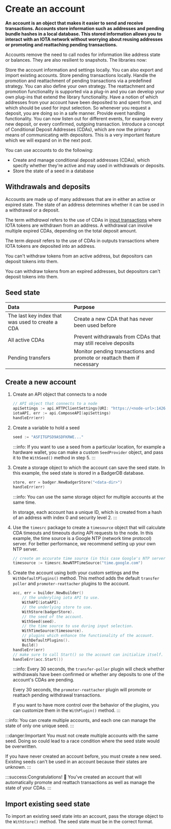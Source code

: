 # Create an account

**An account is an object that makes it easier to send and receive transactions. Accounts store information such as addresses and pending bundle hashes in a local database. This stored information allows you to interact with an IOTA network without worrying about reusing addresses or promoting and reattaching pending transactions.**

Accounts remove the need to call nodes for information like address state or balances. They are also resilient to snapshots. The libraries now:

Store the account information and settings locally. You can also export and import existing accounts.
Store pending transactions locally.
Handle the promotion and reattachment of pending transactions via a predefined strategy. You can also define your own strategy. The reattachment and promotion functionality is supported via a plug-in and you can develop your own plug-ins that extend the library functionality.
Have a notion of which addresses from your account have been deposited to and spent from, and which should be used for input selection. So whenever you request a deposit, you are doing so in a safe manner.
Provide event handling functionality. You can now listen out for different events, for example every new deposit, or every confirmed, outgoing transaction.
Introduce a concept of Conditional Deposit Addresses (CDAs), which are now the primary means of communicating with depositors. This is a very important feature which we will expand on in the next post. 

You can use accounts to do the following:

* Create and manage conditional deposit addresses (CDAs), which specify whether they're active and may used in withdrawals or deposits.
* Store the state of a seed in a database

## Withdrawals and deposits

Accounts are made up of many addresses that are in either an active or expired state. The state of an address determines whether it can be used in a withdrawal or a deposit.

The term _withdrawal_ refers to the use of CDAs in [input transactions](root://iota-basics/0.1/concepts/bundles-and-transactions.md) where IOTA tokens are withdrawn from an address. A withdrawal can involve multiple expired CDAs, depending on the total deposit amount.

The term _deposit_ refers to the use of CDAs in outputs transactions where IOTA tokens are deposited into an address.

You can't withdraw tokens from an active address, but depositors can deposit tokens into them.

You can withdraw tokens from an expired addresses, but depositors can't deposit tokens into them.

## Seed state

|**Data**| **Purpose**|
|:-----------------|:----------|
|The last key index that was used to create a CDA| Create a new CDA that has never been used before|
|All active CDAs|Prevent withdrawals from CDAs that may still receive deposits|
|Pending transfers| Monitor pending transactions and promote or reattach them if necessary|

## Create a new account

1. Create an API object that connects to a node
   
    ```go
    // API object that connects to a node
    apiSettings := api.HTTPClientSettings{URI: "https://<node-url>:14265"}
    iotaAPI, err := api.ComposeAPI(apiSettings)
    handleErr(err)
    ```

2. Create a variable to hold a seed

    ```go
    seed := "ASFITGPSD9ASDFKRWE..."
    ```

    :::info:
    If you want to use a seed from a particular location, for example a hardware wallet, you can make a custom `SeedProvider` object, and pass it to the `WithSeed()` method in step 5.
    :::

3. Create a storage object to which the account can save the seed state. In this example, the seed state is stored in a BadgerDB database.

    ```go
    store, err = badger.NewBadgerStore("<data-dir>")
    handleErr(err)
    ```

    :::info:
    You can use the same storage object for multiple accounts at the same time.
    
    In storage, each account has a unique ID, which is created from a hash of an address with index 0 and security level 2.
    :::

4. Use the `timesrc` package to create a `timesource` object that will calculate CDA timeouts and timeouts during API requests to the node. In this example, the time source is a Google NTP (network time protocol) server. For better performance, we recommend setting up your own NTP server.

     ```go
    // create an accurate time source (in this case Google's NTP server).
    timesource := timesrc.NewNTPTimeSource("time.google.com")
    ```

5. Create the account using both your custom settings and the `WithDefaultPlugins()` method. This method adds the default `transfer poller` and `promoter-reattacher` plugins to the account.

    ```go
    acc, err = builder.NewBuilder()
        // the underyling iota API to use.
        WithAPI(iotaAPI).
        // the underlying store to use.
        WithStore(badgerStore).
        // the seed of the account.
        WithSeed(seed).
        // the time source to use during input selection.
        WithTimeSource(timesource).
        // plugins which enhance the functionality of the account.
        WithDefaultPlugins().
        Build()
    handleErr(err)
    // make sure to call Start() so the account can initialize itself.
    handleErr(acc.Start())
    ```

    :::info:
    Every 30 seconds, the `transfer-poller` plugin will check whether withdrawals have been confirmed or whether any deposits to one of the account's CDAs are pending.
    
    Every 30 seconds, the `promoter-reattacher` plugin will promote or reattach pending withdrawal transactions.
    
    If you want to have more control over the behavior of the plugins, you can customize them in the `WithPlugin()` method.
    :::

:::info:
You can create multiple accounts, and each one can manage the state of only one unique seed.
:::

:::danger:Important
You must not create multiple accounts with the same seed. Doing so could lead to a race condition where the seed state would be overwritten.

If you have never created an account before, you must create a new seed. Existing seeds can't be used in an account because their states are unknown.
:::

:::success:Congratulations! :tada:
You've created an account that will automatically promote and reattach transactions as well as manage the state of your CDAs.
:::

## Import existing seed state

To import an existing seed state into an account, pass the storage object to the `WithStore()` method. The seed state must be in the correct format.